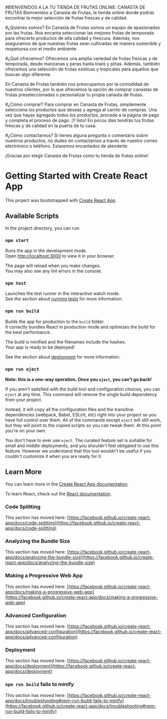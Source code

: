#BIENVENIDOS A LA TU TIENDA DE FRUTAS ONLINE: CANASTA DE FRUTAS
Bienvenidos a Canasta de Frutas, la tienda online donde podrás encontrar la mejor selección de frutas frescas y de calidad.

#¿Quiénes somos?
En Canasta de Frutas somos un equipo de apasionados por las frutas. Nos encanta seleccionar las mejores frutas de temporada para ofrecerte productos de alta calidad y frescura. Además, nos aseguramos de que nuestras frutas sean cultivadas de manera sostenible y respetuosa con el medio ambiente.

#¿Qué ofrecemos?
Ofrecemos una amplia variedad de frutas frescas y de temporada, desde manzanas y peras hasta kiwis y piñas. Además, también ofrecemos una selección de frutas exóticas y tropicales para aquellos que buscan algo diferente.

En Canasta de Frutas también nos preocupamos por la comodidad de nuestros clientes, por lo que ofrecemos la opción de comprar canastas de frutas preseleccionadas o personalizar tu propia canasta de frutas.

#¿Cómo comprar?
Para comprar en Canasta de Frutas, simplemente selecciona los productos que deseas y agrega al carrito de compras. Una vez que hayas agregado todos los productos, procede a la página de pago y completa el proceso de pago. ¡Y listo! En pocos días tendrás tus frutas frescas y de calidad en la puerta de tu casa.

#¿Cómo contactarnos?
Si tienes alguna pregunta o comentario sobre nuestros productos, no dudes en contactarnos a través de nuestro correo electrónico o teléfono. Estaremos encantados de atenderte.

¡Gracias por elegir Canasta de Frutas como tu tienda de frutas online!


# Getting Started with Create React App

This project was bootstrapped with [Create React App](https://github.com/facebook/create-react-app).

## Available Scripts

In the project directory, you can run:

### `npm start`

Runs the app in the development mode.\
Open [http://localhost:3000](http://localhost:3000) to view it in your browser.

The page will reload when you make changes.\
You may also see any lint errors in the console.

### `npm test`

Launches the test runner in the interactive watch mode.\
See the section about [running tests](https://facebook.github.io/create-react-app/docs/running-tests) for more information.

### `npm run build`

Builds the app for production to the `build` folder.\
It correctly bundles React in production mode and optimizes the build for the best performance.

The build is minified and the filenames include the hashes.\
Your app is ready to be deployed!

See the section about [deployment](https://facebook.github.io/create-react-app/docs/deployment) for more information.

### `npm run eject`

**Note: this is a one-way operation. Once you `eject`, you can't go back!**

If you aren't satisfied with the build tool and configuration choices, you can `eject` at any time. This command will remove the single build dependency from your project.

Instead, it will copy all the configuration files and the transitive dependencies (webpack, Babel, ESLint, etc) right into your project so you have full control over them. All of the commands except `eject` will still work, but they will point to the copied scripts so you can tweak them. At this point you're on your own.

You don't have to ever use `eject`. The curated feature set is suitable for small and middle deployments, and you shouldn't feel obligated to use this feature. However we understand that this tool wouldn't be useful if you couldn't customize it when you are ready for it.

## Learn More

You can learn more in the [Create React App documentation](https://facebook.github.io/create-react-app/docs/getting-started).

To learn React, check out the [React documentation](https://reactjs.org/).

### Code Splitting

This section has moved here: [https://facebook.github.io/create-react-app/docs/code-splitting](https://facebook.github.io/create-react-app/docs/code-splitting)

### Analyzing the Bundle Size

This section has moved here: [https://facebook.github.io/create-react-app/docs/analyzing-the-bundle-size](https://facebook.github.io/create-react-app/docs/analyzing-the-bundle-size)

### Making a Progressive Web App

This section has moved here: [https://facebook.github.io/create-react-app/docs/making-a-progressive-web-app](https://facebook.github.io/create-react-app/docs/making-a-progressive-web-app)

### Advanced Configuration

This section has moved here: [https://facebook.github.io/create-react-app/docs/advanced-configuration](https://facebook.github.io/create-react-app/docs/advanced-configuration)

### Deployment

This section has moved here: [https://facebook.github.io/create-react-app/docs/deployment](https://facebook.github.io/create-react-app/docs/deployment)

### `npm run build` fails to minify

This section has moved here: [https://facebook.github.io/create-react-app/docs/troubleshooting#npm-run-build-fails-to-minify](https://facebook.github.io/create-react-app/docs/troubleshooting#npm-run-build-fails-to-minify)
